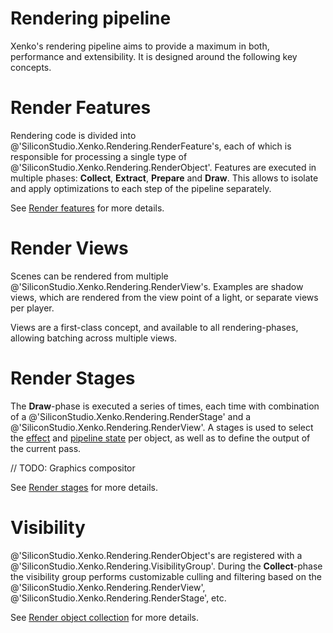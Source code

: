 # Rendering pipeline

Xenko's rendering pipeline aims to provide a maximum in both, performance and extensibility. It is designed around the following key concepts.

# Render Features

Rendering code is divided into @'SiliconStudio.Xenko.Rendering.RenderFeature's, each of which is responsible for processing a single type of @'SiliconStudio.Xenko.Rendering.RenderObject'.
Features are executed in multiple phases: **Collect**, **Extract**, **Prepare** and **Draw**. This allows to isolate and apply optimizations to each step of the pipeline separately.

See [Render features](render-features.md) for more details.

# Render Views

Scenes can be rendered from multiple @'SiliconStudio.Xenko.Rendering.RenderView's. Examples are shadow views, which are rendered from the view point of a light, or separate views per player.

Views are a first-class concept, and available to all rendering-phases, allowing batching across multiple views.

# Render Stages

The **Draw**-phase is executed a series of times, each time with combination of a @'SiliconStudio.Xenko.Rendering.RenderStage' and a @'SiliconStudio.Xenko.Rendering.RenderView'.
A stages is used to select the [effect](../effects-and-shaders/index.md) and [pipeline state](../low-level-api/pipeline-state.md) per object, as well as to define the output of the current pass.

// TODO: Graphics compositor

See [Render stages](render-stages.md) for more details.

# Visibility

@'SiliconStudio.Xenko.Rendering.RenderObject's are registered with a @'SiliconStudio.Xenko.Rendering.VisibilityGroup'. During the **Collect**-phase the visibility group performs
customizable culling and filtering based on the @'SiliconStudio.Xenko.Rendering.RenderView', @'SiliconStudio.Xenko.Rendering.RenderStage', etc.

See [Render object collection](render-object-collection.md) for more details.
